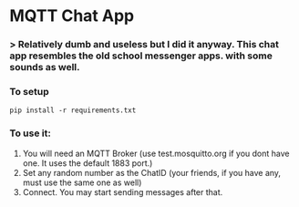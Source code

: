 # MQTT Chat App

### > Relatively dumb and useless but I did it anyway. This chat app resembles the old school messenger apps. with some sounds as well.

### To setup
`pip install -r requirements.txt`

### To use it:
1. You will need an MQTT Broker (use test.mosquitto.org if you dont have one. It uses the default 1883 port.)
2. Set any random number as the ChatID (your friends, if you have any, must use the same one as well)
3. Connect. You may start sending messages after that. 
